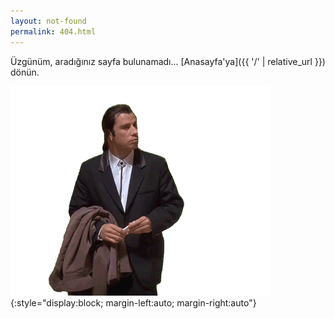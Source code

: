 ```yaml
---
layout: not-found
permalink: 404.html
---
```


Üzgünüm, aradığınız sayfa bulunamadı... [Anasayfa'ya]({{ '/' | relative_url }}) dönün.

![404](assets/img/vincent_vega.gif){:style="display:block; margin-left:auto; margin-right:auto"}